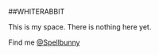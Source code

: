 ##WHITERABBIT

This is my space. There is nothing here yet.

Find me [@Spellbunny](http://twitter.com/spellbunny "@Spellbunny")
